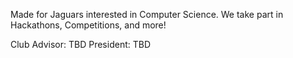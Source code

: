 Made for Jaguars interested in Computer Science.
We take part in Hackathons, Competitions, and more!

Club Advisor: TBD
President: TBD

<!---
sfhscompsci/sfhscompsci is a ✨ special ✨ repository because its `README.md` (this file) appears on your GitHub profile.
You can click the Preview link to take a look at your changes.
--->
